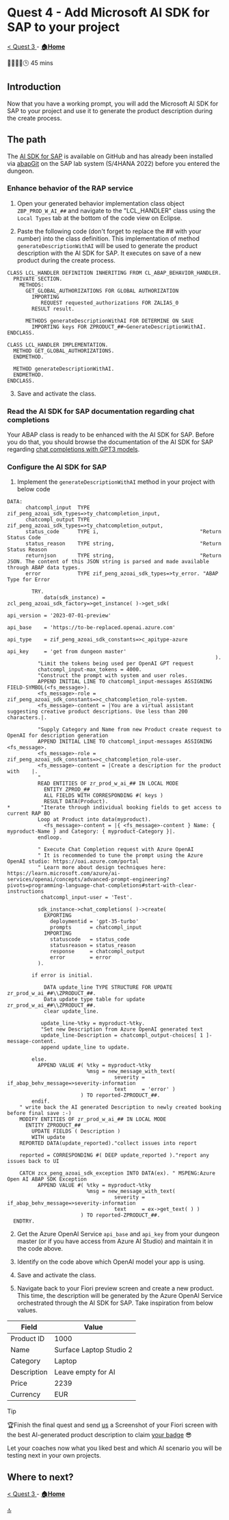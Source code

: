 # Quest 4 - Add Microsoft AI SDK for SAP to your project

[ < Quest 3 ](quest3.md) - **[🏠Home](../README.md)**

🌟🌟🌟🌟🕒 45 mins

## Introduction

Now that you have a working prompt, you will add the Microsoft AI SDK for SAP to your project and use it to generate the product description during the create process.

## The path

The [AI SDK for SAP](https://microsoft.github.io/aisdkforsapabap/) is available on GitHub and has already been installed via [abapGit](https://docs.abapgit.org/user-guide/getting-started/install.html) on the SAP lab system (S/4HANA 2022) before you entered the dungeon.

### Enhance behavior of the RAP service

1. Open your generated behavior implementation class object `ZBP_PROD_W_AI_##` and navigate to the "LCL_HANDLER" class using the `Local Types` tab at the bottom of the code view on Eclipse.

2. Paste the following code (don't forget to replace the ## with your number) into the class definition. This implementation of method `generateDescriptionWithAI` will be used to generate the product description with the AI SDK for SAP. It executes on save of a new product during the create process.

```abap
CLASS LCL_HANDLER DEFINITION INHERITING FROM CL_ABAP_BEHAVIOR_HANDLER.
  PRIVATE SECTION.
    METHODS:
      GET_GLOBAL_AUTHORIZATIONS FOR GLOBAL AUTHORIZATION
        IMPORTING
           REQUEST requested_authorizations FOR ZALIAS_0
        RESULT result.
        
      METHODS generateDescriptionWithAI FOR DETERMINE ON SAVE
        IMPORTING keys FOR ZPRODUCT_##~GenerateDescriptionWithAI.
ENDCLASS.

CLASS LCL_HANDLER IMPLEMENTATION.
  METHOD GET_GLOBAL_AUTHORIZATIONS.
  ENDMETHOD.
  
  METHOD generateDescriptionWithAI.
  ENDMETHOD.
ENDCLASS.
```

3. Save and activate the class.

### Read the AI SDK for SAP documentation regarding chat completions

Your ABAP class is ready to be enhanced with the AI SDK for SAP. Before you do that, you should browse the documentation of the AI SDK for SAP regarding [chat completions with GPT3 models](https://microsoft.github.io/aisdkforsapabap/docs/working-with-sdk/completions).

### Configure the AI SDK for SAP

1. Implement the `generateDescriptionWithAI` method in your project with below code

```abap
DATA:
      chatcompl_input  TYPE zif_peng_azoai_sdk_types=>ty_chatcompletion_input,
      chatcompl_output TYPE zif_peng_azoai_sdk_types=>ty_chatcompletion_output,
      status_code      TYPE i,                                 "Return Status Code
      status_reason    TYPE string,                            "Return Status Reason
      returnjson       TYPE string,                            "Return JSON. The content of this JSON string is parsed and made available through ABAP data types.
      error            TYPE zif_peng_azoai_sdk_types=>ty_error. "ABAP Type for Error

        TRY.
            data(sdk_instance) = zcl_peng_azoai_sdk_factory=>get_instance( )->get_sdk(
                                                                      api_version = '2023-07-01-preview'
                                                                      api_base    = 'https://to-be-replaced.openai.azure.com'
                                                                      api_type    = zif_peng_azoai_sdk_constants=>c_apitype-azure
                                                                      api_key     = 'get from dungeon master'
                                                                    ).
          "Limit the tokens being used per OpenAI GPT request
          chatcompl_input-max_tokens = 4000.
          "Construct the prompt with system and user roles.
          APPEND INITIAL LINE TO chatcompl_input-messages ASSIGNING FIELD-SYMBOL(<fs_message>).
          <fs_message>-role = zif_peng_azoai_sdk_constants=>c_chatcompletion_role-system.
          <fs_message>-content = |You are a virtual assistant suggesting creative product descriptions. Use less than 200 characters.|.

          "Supply Category and Name from new Product create request to OpenAI for description generation
          APPEND INITIAL LINE TO chatcompl_input-messages ASSIGNING <fs_message>.
          <fs_message>-role = zif_peng_azoai_sdk_constants=>c_chatcompletion_role-user.
          <fs_message>-content = |Create a description for the product with    |.
          "
          READ ENTITIES OF zr_prod_w_ai_## IN LOCAL MODE
            ENTITY ZPROD_##
            ALL FIELDS WITH CORRESPONDING #( keys )
            RESULT DATA(Product).
*          "Iterate through individual booking fields to get access to current RAP BO
          Loop at Product into data(myproduct).
            <fs_message>-content = |{ <fs_message>-content } Name: { myproduct-Name } and Category: { myproduct-Category }|.
          endloop.

          " Execute Chat Completion request with Azure OpenAI
          " It is recommended to tune the prompt using the Azure OpenAI studio: https://oai.azure.com/portal
          " Learn more about design techniques here: https://learn.microsoft.com/azure/ai-services/openai/concepts/advanced-prompt-engineering?pivots=programming-language-chat-completions#start-with-clear-instructions
           chatcompl_input-user = 'Test'.

          sdk_instance->chat_completions( )->create(
            EXPORTING
              deploymentid = 'gpt-35-turbo'
              prompts      = chatcompl_input
            IMPORTING
              statuscode   = status_code
              statusreason = status_reason
              response     = chatcompl_output
              error        = error
          ).

        if error is initial.

            DATA update_line TYPE STRUCTURE FOR UPDATE zr_prod_w_ai_##\\ZPRODUCT_##.
            Data update type table for update zr_prod_w_ai_##\\ZPRODUCT_##.
            clear update_line.

           update_line-%tky = myproduct-%tky.
           "Set new Description from Azure OpenAI generated text
           update_line-Description = chatcompl_output-choices[ 1 ]-message-content.
           append update_line to update.

        else.
          APPEND VALUE #( %tky = myproduct-%tky
                          %msg = new_message_with_text(
                                   severity = if_abap_behv_message=>severity-information
                                   text     = 'error' )
                        ) TO reported-ZPRODUCT_##.
        endif.
    " write back the AI generated Description to newly created booking before final save :-)
    MODIFY ENTITIES OF zr_prod_w_ai_## IN LOCAL MODE
      ENTITY ZPRODUCT_##
        UPDATE FIELDS ( Description )
        WITH update
    REPORTED DATA(update_reported)."collect issues into report

    reported = CORRESPONDING #( DEEP update_reported )."report any issues back to UI

    CATCH zcx_peng_azoai_sdk_exception INTO DATA(ex). " MSPENG:Azure Open AI ABAP SDK Exception
          APPEND VALUE #( %tky = myproduct-%tky
                          %msg = new_message_with_text(
                                   severity = if_abap_behv_message=>severity-information
                                   text     = ex->get_text( ) )
                        ) TO reported-ZPRODUCT_##.
  ENDTRY.
```

2. Get the Azure OpenAI Service `api_base` and `api_key` from your dungeon master (or if you have access from Azure AI Studio) and maintain it in the code above.

3. Identify on the code above which OpenAI model your app is using.

4. Save and activate the class.

5. Navigate back to your Fiori preview screen and create a new product. This time, the description will be generated by the Azure OpenAI Service orchestrated through the AI SDK for SAP. Take inspiration from below values.

| Field | Value |
| --- | --- |
| Product ID | 1000 |
| Name | Surface Laptop Studio 2 |
| Category | Laptop |
| Description | Leave empty for AI |
| Price | 2239 |
| Currency | EUR |

> [!TIP]
>🏆Finish the final quest and send [us](mailto:martin.pankraz@microsoft.com) a Screenshot of your Fiori screen with the best AI-generated product description to claim [your badge](https://webhostingforconverter.z16.web.core.windows.net/claim-reward.html) 😎

Let your coaches now what you liked best and which AI scenario you will be testing next in your own projects.

## Where to next?

[ < Quest 3 ](quest3.md) - **[🏠Home](../README.md)**

[🔝](#)
